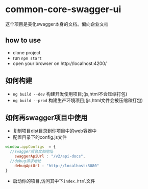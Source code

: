 # common-core-swagger-ui

这个项目是美化swagger本身的文档。偏向企业文档

## how to use
- clone project
- run `npm start`
- open your browser on http://localhost:4200/

## 如何构建
- `ng build --dev` 构建开发使用项目;(js,html不会压缩打包)
- `ng build --prod` 构建生产环境项目;(js,html文件会被压缩和打包)


## 如何再swagger项目中使用
- 复制项目dist目录到你项目中的web容器中
- 配置目录下的config.js文件
``` js
window.appConfigs  = {
  //swagger后台文档地址
	swaggerApiUrl : "/v2/api-docs",
  //debug请求地址
	debugApiUrl : "http://localhost:8080"
}
```
- 启动你的项目,访问其中下`index.html`文件
